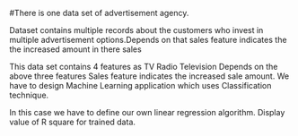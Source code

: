 #There is one data set of advertisement agency.

Dataset contains multiple records about the customers who invest in multiple advertisement
options.Depends on that sales feature indicates the the increased amount in there sales

This data set contains 4 features as
TV
Radio
Television
Depends on the above three features Sales feature indicates the increased sale amount.
We have to design Machine Learning application which uses Classification
technique.

In this case we have to define our own linear regression algorithm.
Display value of R square for trained data.
